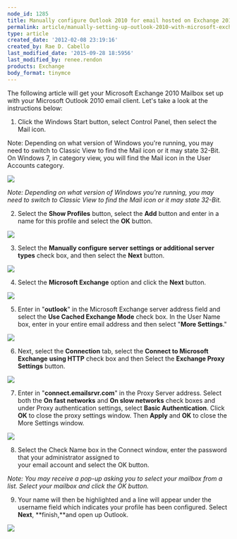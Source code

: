 ```yaml
---
node_id: 1285
title: Manually configure Outlook 2010 for email hosted on Exchange 2010
permalink: article/manually-setting-up-outlook-2010-with-microsoft-exchange-2010
type: article
created_date: '2012-02-08 23:19:16'
created_by: Rae D. Cabello
last_modified_date: '2015-09-28 18:5956'
last_modified_by: renee.rendon
products: Exchange
body_format: tinymce
---
```


The following article will get your Microsoft Exchange 2010 Mailbox set
up with your Microsoft Outlook 2010 email client. Let's take a look at
the instructions below:

1. Click the Windows Start button, select Control Panel, then select
the Mail icon.

Note: Depending on what version of Windows you're running, you may need
to switch to Classic View to find the Mail icon or it may state 32-Bit. 
On Windows 7, in category view, you will find the Mail icon in the User
Accounts category.

![](http://c965993.r93.cf2.rackcdn.com/(E%26A)Outlook2010ExchangeTwo.png) 

*Note: Depending on what version of Windows you're running, you may need
to switch to Classic View to find the Mail icon or it may state
32-Bit.* 

2. Select the **Show Profiles** button, select the **Add** button and
enter in a name for this profile and select the **OK** button.

![](http://c965993.r93.cf2.rackcdn.com/(E%26A)Outlook2010Exchange4.png) 

3. Select the **Manually configure server settings or additional server
types** check box, and then select the **Next** button.

![](http://c965993.r93.cf2.rackcdn.com/(E%26A)Outlook2010Exchange50.png) 

4. Select the **Microsoft Exchange** option and click
the **Next** button.

![](http://c965993.r93.cf2.rackcdn.com/(E%26A)Outlook2010Exchange6.png)  

5. Enter in "**outlook**" in the Microsoft Exchange server address
field and select the **Use Cached Exchange Mode** check box. In the User
Name box, enter in your entire email address and then select "**More
Settings**."

![](http://c4413634.r34.cf2.rackcdn.com/(E%26A)Outlook2010WithExchange2010.png) 

6. Next, select the **Connection** tab, select the **Connect to
Microsoft Exchange** **using HTTP** check box and then Select
the **Exchange Proxy Settings** button.

![](http://c965993.r93.cf2.rackcdn.com/(E%26A)Outlook2010Exchange8.png) 

7. Enter in "**connect.emailsrvr.com**" in the Proxy Server address.
Select both the **On fast networks** and **On slow networks** check
boxes and under Proxy authentication settings, select **Basic
Authentication**.  Click **OK** to close the proxy settings window. Then
**Apply** and **OK** to close the More Settings window. 

![](http://c4413634.r34.cf2.rackcdn.com/(E%26A)Outlook2010WithExchange20102.png) 

8. Select the Check Name box in the Connect window, enter the password
that your administrator assigned to\
 your email account and select the OK button.

*Note: You may receive a pop-up asking you to select your mailbox from a
list. Select your mailbox and click the OK button.* 

9. Your name will then be highlighted and a line will appear under the
username field which indicates your profile has been configured. Select
**Next**, **finish,**and open up Outlook.

![](http://c4413634.r34.cf2.rackcdn.com/(E%26A)Outlook2010WithExchange20103.png)


